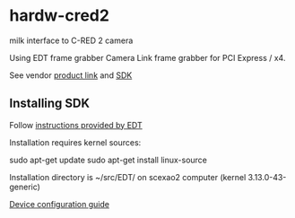 # hardw-cred2
milk interface to C-RED 2 camera

Using EDT frame grabber Camera Link frame grabber for PCI Express / x4.

See vendor [product link](https://edt.com/product/visionlink-f4/) and [SDK](https://edt.com/file-category/pdv/)


## Installing SDK

Follow [instructions provided by EDT](https://edt.com/pdv_run_installation_instructions/)

Installation requires kernel sources:

  sudo apt-get update
  sudo apt-get install linux-source

Installation directory is ~/src/EDT/ on scexao2 computer (kernel 3.13.0-43-generic)

[Device configuration guide](https://edt.com/downloads/ad_config_guide/)
